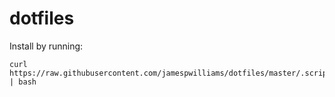 # dotfiles

Install by running:

```
curl https://raw.githubusercontent.com/jamespwilliams/dotfiles/master/.scripts/update.sh | bash
```
